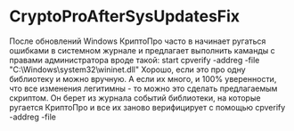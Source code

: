 ﻿# CryptoProAfterSysUpdatesFix
 После обновлений Windows КриптоПро часто в начинает ругаться ошибками в системном журнале и предлагает выполнить каманды с правами администратора вроде такой:  start cpverify -addreg -file "C:\Windows\system32\wininet.dll"  Хорошо, если это про одну библиотеку и можно вручную.  А если их много, и 100% уверенности, что все изменения легитимны - то можно это сделать предлагаемым скриптом.  Он берет из журнала событий библиотеки, на которые ругается КриптоПро и все их заново верифицирует с помощью cpverify -addreg -file 
 
